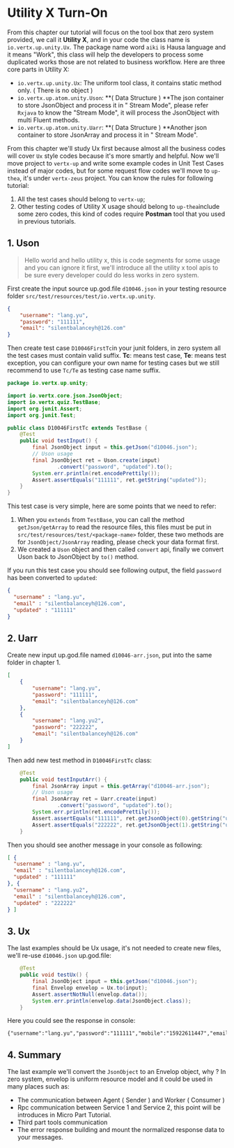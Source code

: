 # Utility X Turn-On

From this chapter our tutorial will focus on the tool box that zero system provided, we call it **Utility X**, and in
your code the class name is `io.vertx.up.unity.Ux`. The package name word `aiki` is Hausa language and it means "Work",
this class will help the developers to process some duplicated works those are not related to business workflow. Here
are three core parts in Utility X:

* `io.vertx.up.unity.Ux`: The uniform tool class, it contains static method only. \( There is no object \)
* `io.vertx.up.atom.unity.Uson`: **\( Data Structure \) **The json container to store JsonObject and process it in "
  Stream Mode", please refer `Rxjava` to know the "Stream Mode", it will process the JsonObject with multi Fluent
  methods.
* `io.vertx.up.atom.unity.Uarr`: **\( Data Structure \) **Another json container to store JsonArray and process it in "
  Stream Mode".

From this chapter we'll study Ux first because almost all the business codes will cover `Ux` style codes because it's
more smartly and helpful. Now we'll move project to `vertx-up` and write some example codes in Unit Test Cases instead
of major codes, but for some request flow codes we'll move to `up-thea`, it's under `vertx-zeus` project. You can know
the rules for following tutorial:

1. All the test cases should belong to `vertx-up`;
2. Other testing codes of Utility X usage should belong to `up-thea`include some zero codes, this kind of codes
   require **Postman** tool that you used in previous tutorials.

## 1. Uson

> Hello world and hello utility x, this is code segments for some usage and you can ignore it first, we'll introduce all
> the utility x tool apis to be sure every developer could do less works in zero system.

First create the input source up.god.file `d10046.json` in your testing resource
folder `src/test/resources/test/io.vertx.up.unity`.

```json
{
    "username": "lang.yu",
    "password": "111111",
    "email": "silentbalanceyh@126.com"
}
```

Then create test case `D10046FirstTc`in your junit folders, in zero system all the test cases must contain valid
suffix. **Tc**: means test case, **Te**: means test exception, you can configure your own name for testing cases but we
still recommend to use `Tc/Te` as testing case name suffix.

```java
package io.vertx.up.unity;

import io.vertx.core.json.JsonObject;
import io.vertx.quiz.TestBase;
import org.junit.Assert;
import org.junit.Test;

public class D10046FirstTc extends TestBase {
    @Test
    public void testInput() {
        final JsonObject input = this.getJson("d10046.json");
        // Uson usage
        final JsonObject ret = Uson.create(input)
                .convert("password", "updated").to();
        System.err.println(ret.encodePrettily());
        Assert.assertEquals("111111", ret.getString("updated"));
    }
}
```

This test case is very simple, here are some points that we need to refer:

1. When you `extends` from `TestBase`, you can call the method `getJson/getArray` to read the resource files, this files
   must be put in `src/test/resources/test/<package-name>` folder, these two methods are for `JsonObject/JsonArray`
   reading, please check your data format first.
2. We created a `Uson` object and then called `convert` api, finally we convert Uson back to JsonObject by `to()`
   method.

If you run this test case you should see following output, the field `password` has been converted to `updated`:

```json
{
  "username" : "lang.yu",
  "email" : "silentbalanceyh@126.com",
  "updated" : "111111"
}
```

## 2. Uarr

Create new input up.god.file named `d10046-arr.json`, put into the same folder in chapter 1.

```json
[
    {
        "username": "lang.yu",
        "password": "111111",
        "email": "silentbalanceyh@126.com"
    },
    {
        "username": "lang.yu2",
        "password": "222222",
        "email": "silentbalanceyh@126.com"
    }
]
```

Then add new test method in `D10046FirstTc` class:

```java
    @Test
    public void testInputArr() {
        final JsonArray input = this.getArray("d10046-arr.json");
        // Uson usage
        final JsonArray ret = Uarr.create(input)
                .convert("password", "updated").to();
        System.err.println(ret.encodePrettily());
        Assert.assertEquals("111111", ret.getJsonObject(0).getString("updated"));
        Assert.assertEquals("222222", ret.getJsonObject(1).getString("updated"));
    }
```

Then you should see another message in your console as following:

```json
[ {
  "username" : "lang.yu",
  "email" : "silentbalanceyh@126.com",
  "updated" : "111111"
}, {
  "username" : "lang.yu2",
  "email" : "silentbalanceyh@126.com",
  "updated" : "222222"
} ]
```

## 3. Ux

The last examples should be Ux usage, it's not needed to create new files, we'll re-use `d10046.json` up.god.file:

```java
    @Test
    public void testUx() {
        final JsonObject input = this.getJson("d10046.json");
        final Envelop envelop = Ux.to(input);
        Assert.assertNotNull(envelop.data());
        System.err.println(envelop.data(JsonObject.class));
    }
```

Here you could see the response in console:

```shell
{"username":"lang.yu","password":"111111","mobile":"15922611447","email":"silentbalanceyh@126.com"}
```

## 4. Summary

The last example we'll convert the `JsonObject` to an Envelop object, why ? In zero system, envelop is uniform resource
model and it could be used in many places such as:

* The communication between Agent \( Sender \) and Worker \( Consumer \)
* Rpc communication between Service 1 and Service 2, this point will be introduces in Micro Part Tutorial.
* Third part tools communication
* The error response building and mount the normalized response data to your messages.



